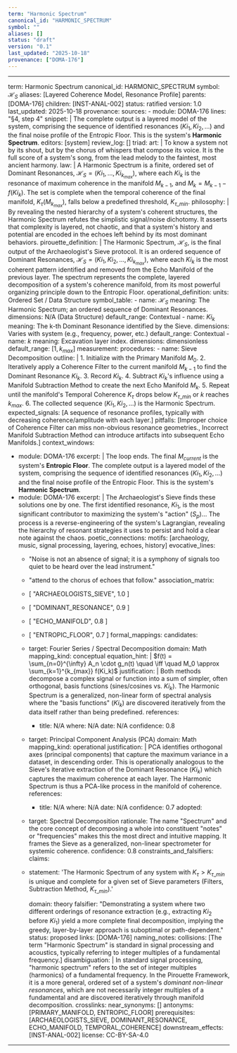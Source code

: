 ```yaml
---
term: "Harmonic Spectrum"
canonical_id: "HARMONIC_SPECTRUM"
symbol: ""
aliases: []
status: "draft"
version: "0.1"
last_updated: "2025-10-18"
provenance: ["DOMA-176"]
---
```


---
term: Harmonic Spectrum
canonical_id: HARMONIC_SPECTRUM
symbol: $\mathcal{H}_S$
aliases: [Layered Coherence Model, Resonance Profile]
parents: [DOMA-176]
children: [INST-ANAL-002]
status: ratified
version: 1.0
last_updated: 2025-10-18
provenance:
  sources:
    - module: DOMA-176
      lines: "§4, step 4"
      snippet: |
        The complete output is a layered model of the system, comprising the sequence of identified resonances ($Ki_1, Ki_2, ...$) and the final noise profile of the Entropic Floor. This is the system's **Harmonic Spectrum**.
  editors: [system]
  review_log: []
triad:
  art: |
    To know a system not by its shout, but by the chorus of whispers that compose its voice. It is the full score of a system's song, from the lead melody to the faintest, most ancient harmony.
  law: |
    A Harmonic Spectrum is a finite, ordered set of Dominant Resonances, $\mathcal{H}_S = (Ki_1, ..., Ki_{k_{max}})$, where each $Ki_k$ is the resonance of maximum coherence in the manifold $M_{k-1}$, and $M_k = M_{k-1} - f(Ki_k)$. The set is complete when the temporal coherence of the final manifold, $K_\tau(M_{k_{max}})$, falls below a predefined threshold, $K_{\tau\_min}$.
  philosophy: |
    By revealing the nested hierarchy of a system's coherent structures, the Harmonic Spectrum refutes the simplistic signal/noise dichotomy. It asserts that complexity is layered, not chaotic, and that a system's history and potential are encoded in the echoes left behind by its most dominant behaviors.
pirouette_definition: |
  The Harmonic Spectrum, $\mathcal{H}_S$, is the final output of the Archaeologist's Sieve protocol. It is an ordered sequence of Dominant Resonances, $\mathcal{H}_S = (Ki_1, Ki_2, ..., Ki_{k_{max}})$, where each $Ki_k$ is the most coherent pattern identified and removed from the Echo Manifold of the previous layer. The spectrum represents the complete, layered decomposition of a system's coherence manifold, from its most powerful organizing principle down to the Entropic Floor.
operational_definition:
  units: Ordered Set / Data Structure
  symbol_table:
    - name: $\mathcal{H}_S$
      meaning: The Harmonic Spectrum; an ordered sequence of Dominant Resonances.
      dimensions: N/A (Data Structure)
      default_range: Contextual
    - name: $Ki_k$
      meaning: The k-th Dominant Resonance identified by the Sieve.
      dimensions: Varies with system (e.g., frequency, power, etc.)
      default_range: Contextual
    - name: $k$
      meaning: Excavation layer index.
      dimensions: dimensionless
      default_range: $[1, k_{max}]$
  measurement:
    procedures:
      - name: Sieve Decomposition
        outline: |
          1. Initialize with the Primary Manifold $M_0$.
          2. Iteratively apply a Coherence Filter to the current manifold $M_{k-1}$ to find the Dominant Resonance $Ki_k$.
          3. Record $Ki_k$.
          4. Subtract $Ki_k$'s influence using a Manifold Subtraction Method to create the next Echo Manifold $M_k$.
          5. Repeat until the manifold's Temporal Coherence $K_\tau$ drops below $K_{\tau\_min}$ or $k$ reaches $k_{max}$.
          6. The collected sequence $(Ki_1, Ki_2, ...)$ is the Harmonic Spectrum.
        expected_signals: [A sequence of resonance profiles, typically with decreasing coherence/amplitude with each layer.]
        pitfalls: [Improper choice of Coherence Filter can miss non-obvious resonance geometries., Incorrect Manifold Subtraction Method can introduce artifacts into subsequent Echo Manifolds.]
context_windows:
  - module: DOMA-176
    excerpt: |
      The loop ends. The final $M_{current}$ is the system's **Entropic Floor**. The complete output is a layered model of the system, comprising the sequence of identified resonances ($Ki_1, Ki_2, ...$) and the final noise profile of the Entropic Floor. This is the system's **Harmonic Spectrum**.
  - module: DOMA-176
    excerpt: |
      The Archaeologist's Sieve finds these solutions one by one. The first identified resonance, $Ki_1$, is the most significant contributor to maximizing the system's "action" ($S_p$)... The process is a reverse-engineering of the system's Lagrangian, revealing the hierarchy of resonant strategies it uses to persist and hold a clear note against the chaos.
poetic_connections:
  motifs: [archaeology, music, signal processing, layering, echoes, history]
  evocative_lines:
    - "Noise is not an absence of signal; it is a symphony of signals too quiet to be heard over the lead instrument."
    - "attend to the chorus of echoes that follow."
  association_matrix:
    - [ "ARCHAEOLOGISTS_SIEVE", 1.0 ]
    - [ "DOMINANT_RESONANCE", 0.9 ]
    - [ "ECHO_MANIFOLD", 0.8 ]
    - [ "ENTROPIC_FLOOR", 0.7 ]
formal_mappings:
  candidates:
    - target: Fourier Series / Spectral Decomposition
      domain: Math
      mapping_kind: conceptual
      equation_hint: |
        $f(t) = \sum_{n=0}^{\infty} A_n \cdot g_n(t) \quad \iff \quad M_0 \approx \sum_{k=1}^{k_{max}} f(Ki_k)$
      justification: |
        Both methods decompose a complex signal or function into a sum of simpler, often orthogonal, basis functions (sines/cosines vs. $Ki_k$). The Harmonic Spectrum is a generalized, non-linear form of spectral analysis where the "basis functions" ($Ki_k$) are discovered iteratively from the data itself rather than being predefined.
      references:
        - title: N/A
          where: N/A
          date: N/A
      confidence: 0.8
    - target: Principal Component Analysis (PCA)
      domain: Math
      mapping_kind: operational
      justification: |
        PCA identifies orthogonal axes (principal components) that capture the maximum variance in a dataset, in descending order. This is operationally analogous to the Sieve's iterative extraction of the Dominant Resonance ($Ki_k$) which captures the maximum coherence at each layer. The Harmonic Spectrum is thus a PCA-like process in the manifold of coherence.
      references:
        - title: N/A
          where: N/A
          date: N/A
      confidence: 0.7
  adopted:
    - target: Spectral Decomposition
      rationale: The name "Spectrum" and the core concept of decomposing a whole into constituent "notes" or "frequencies" makes this the most direct and intuitive mapping. It frames the Sieve as a generalized, non-linear spectrometer for systemic coherence.
      confidence: 0.8
constraints_and_falsifiers:
  claims:
    - statement: 'The Harmonic Spectrum of any system with $K_\tau > K_{\tau\_min}$ is unique and complete for a given set of Sieve parameters (Filters, Subtraction Method, $K_{\tau\_min}$).'

      domain: theory
      falsifier: "Demonstrating a system where two different orderings of resonance extraction (e.g., extracting $Ki_2$ before $Ki_1$) yield a more complete final decomposition, implying the greedy, layer-by-layer approach is suboptimal or path-dependent."
      status: proposed
      links: [DOMA-176]
naming_notes:
  collisions: [The term "Harmonic Spectrum" is standard in signal processing and acoustics, typically referring to integer multiples of a fundamental frequency.]
  disambiguation: |
    In standard signal processing, "harmonic spectrum" refers to the set of integer multiples (harmonics) of a fundamental frequency. In the Pirouette Framework, it is a more general, ordered set of a system's *dominant non-linear resonances*, which are not necessarily integer multiples of a fundamental and are discovered iteratively through manifold decomposition.
crosslinks:
  near_synonyms: []
  antonyms: [PRIMARY_MANIFOLD, ENTROPIC_FLOOR]
  prerequisites: [ARCHAEOLOGISTS_SIEVE, DOMINANT_RESONANCE, ECHO_MANIFOLD, TEMPORAL_COHERENCE]
  downstream_effects: [INST-ANAL-002]
license: CC-BY-SA-4.0
---